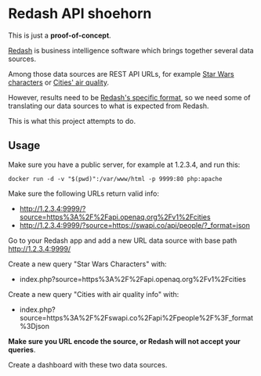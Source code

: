 Redash API shoehorn
=====

This is just a **proof-of-concept**.

[Redash](https://redash.io) is business intelligence software which brings together several data sources.

Among those data sources are REST API URLs, for example [Star Wars characters](https://swapi.co/api/people/?format=json) or [Cities' air quality](https://api.openaq.org/v1/cities).

However, results need to be [Redash's specific format](http://help.redash.io/article/120-using-a-url-as-a-data-source), so we need some of translating our data sources to what is expected from Redash.

This is what this project attempts to do.

Usage
-----

Make sure you have a public server, for example at 1.2.3.4, and run this:

    docker run -d -v "$(pwd)":/var/www/html -p 9999:80 php:apache

Make sure the following URLs return valid info:

* http://1.2.3.4:9999/?source=https%3A%2F%2Fapi.openaq.org%2Fv1%2Fcities
* http://1.2.3.4:9999/?source=https://swapi.co/api/people/?_format=json

Go to your Redash app and add a new URL data source with base path http://1.2.3.4:9999/

Create a new query "Star Wars Characters" with:

* index.php?source=https%3A%2F%2Fapi.openaq.org%2Fv1%2Fcities

Create a new query "Cities with air quality info" with:

* index.php?source=https%3A%2F%2Fswapi.co%2Fapi%2Fpeople%2F%3F_format%3Djson

**Make sure you URL encode the source, or Redash will not accept your queries**.

Create a dashboard with these two data sources.
